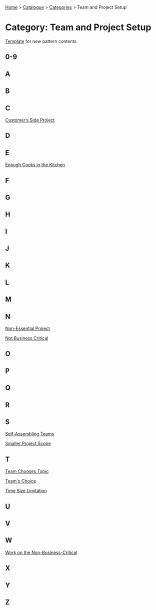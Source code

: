 [Home](../../README.md) > [Catalogue](../../Patterns_catalogue.md) > [Categories](categories.md) > Team and Project Setup
# Category: Team and Project Setup

[Template](../template.md) for new pattern contents.

## 0-9

## A

## B

## C
[Customer’s Side Project](../Non-Essential_Project.md)

## D

## E
[Enough Cooks in the Kitchen](../Team_Size_Limitation.md)

## F

## G

## H

## I

## J

## K

## L

## M

## N
[Non-Essential Project](../Non-Essential_Project.md)

[Not Business Critical](../Non-Essential_Project.md)

## O

## P

## Q

## R

## S
[Self-Assembling Teams](../Self-Assembling_Teams.md)

[Smaller Project Scope](../Smaller_Project_Scope.md)

## T
[Team Chooses Topic](../Teams_Choice.md)

[Team's Choice](../Teams_Choice.md)

[Time Size Limitation](../Team_Size_Limitation.md)

## U

## V

## W
[Work on the Non-Business-Critical](../Non-Essential_Project.md)

## X

## Y

## Z

